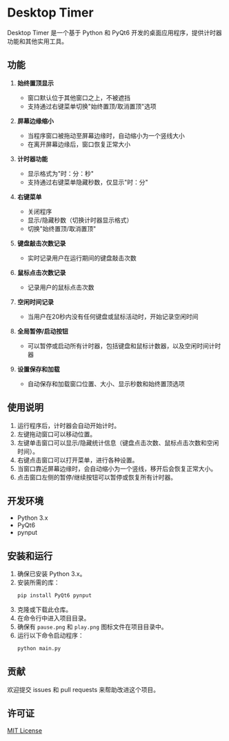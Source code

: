 # Desktop Timer

Desktop Timer 是一个基于 Python 和 PyQt6 开发的桌面应用程序，提供计时器功能和其他实用工具。

## 功能

1. **始终置顶显示**
   - 窗口默认位于其他窗口之上，不被遮挡
   - 支持通过右键菜单切换"始终置顶/取消置顶"选项

2. **屏幕边缘缩小**
   - 当程序窗口被拖动至屏幕边缘时，自动缩小为一个竖线大小
   - 在离开屏幕边缘后，窗口恢复正常大小

3. **计时器功能**
   - 显示格式为"时：分：秒"
   - 支持通过右键菜单隐藏秒数，仅显示"时：分"

4. **右键菜单**
   - 关闭程序
   - 显示/隐藏秒数（切换计时器显示格式）
   - 切换"始终置顶/取消置顶"

5. **键盘敲击次数记录**
   - 实时记录用户在运行期间的键盘敲击次数

6. **鼠标点击次数记录**
   - 记录用户的鼠标点击次数

7. **空闲时间记录**
   - 当用户在20秒内没有任何键盘或鼠标活动时，开始记录空闲时间

8. **全局暂停/启动按钮**
   - 可以暂停或启动所有计时器，包括键盘和鼠标计数器，以及空闲时间计时器

9. **设置保存和加载**
   - 自动保存和加载窗口位置、大小、显示秒数和始终置顶选项

## 使用说明

1. 运行程序后，计时器会自动开始计时。
2. 左键拖动窗口可以移动位置。
3. 左键单击窗口可以显示/隐藏统计信息（键盘点击次数、鼠标点击次数和空闲时间）。
4. 右键点击窗口可以打开菜单，进行各种设置。
5. 当窗口靠近屏幕边缘时，会自动缩小为一个竖线，移开后会恢复正常大小。
6. 点击窗口左侧的暂停/继续按钮可以暂停或恢复所有计时器。

## 开发环境

- Python 3.x
- PyQt6
- pynput

## 安装和运行

1. 确保已安装 Python 3.x。
2. 安装所需的库：
   ```bash
   pip install PyQt6 pynput
   ```
3. 克隆或下载此仓库。
4. 在命令行中进入项目目录。
5. 确保有 `pause.png` 和 `play.png` 图标文件在项目目录中。
6. 运行以下命令启动程序：
   ```bash
   python main.py
   ```

## 贡献

欢迎提交 issues 和 pull requests 来帮助改进这个项目。

## 许可证

[MIT License](LICENSE)